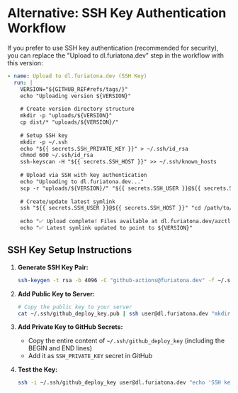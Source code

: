 # Alternative: SSH Key Authentication Workflow

If you prefer to use SSH key authentication (recommended for security), you can replace the "Upload to dl.furiatona.dev" step in the workflow with this version:

```yaml
- name: Upload to dl.furiatona.dev (SSH Key)
  run: |
    VERSION="${GITHUB_REF#refs/tags/}"
    echo "Uploading version ${VERSION}"
    
    # Create version directory structure
    mkdir -p "uploads/${VERSION}"
    cp dist/* "uploads/${VERSION}/"
    
    # Setup SSH key
    mkdir -p ~/.ssh
    echo "${{ secrets.SSH_PRIVATE_KEY }}" > ~/.ssh/id_rsa
    chmod 600 ~/.ssh/id_rsa
    ssh-keyscan -H "${{ secrets.SSH_HOST }}" >> ~/.ssh/known_hosts
    
    # Upload via SSH with key authentication
    echo "Uploading to dl.furiatona.dev..."
    scp -r "uploads/${VERSION}/" "${{ secrets.SSH_USER }}@${{ secrets.SSH_HOST }}:/path/to/dl.furiatona.dev/azctl/"
    
    # Create/update latest symlink
    ssh "${{ secrets.SSH_USER }}@${{ secrets.SSH_HOST }}" "cd /path/to/dl.furiatona.dev/azctl && ln -sfn ${VERSION} latest"
    
    echo "✅ Upload complete! Files available at dl.furiatona.dev/azctl/${VERSION}/"
    echo "✅ Latest symlink updated to point to ${VERSION}"
```

## SSH Key Setup Instructions

1. **Generate SSH Key Pair:**
   ```bash
   ssh-keygen -t rsa -b 4096 -C "github-actions@furiatona.dev" -f ~/.ssh/github_deploy_key
   ```

2. **Add Public Key to Server:**
   ```bash
   # Copy the public key to your server
   cat ~/.ssh/github_deploy_key.pub | ssh user@dl.furiatona.dev "mkdir -p ~/.ssh && cat >> ~/.ssh/authorized_keys"
   ```

3. **Add Private Key to GitHub Secrets:**
   - Copy the entire content of `~/.ssh/github_deploy_key` (including the BEGIN and END lines)
   - Add it as `SSH_PRIVATE_KEY` secret in GitHub

4. **Test the Key:**
   ```bash
   ssh -i ~/.ssh/github_deploy_key user@dl.furiatona.dev "echo 'SSH key authentication successful'"
   ```
